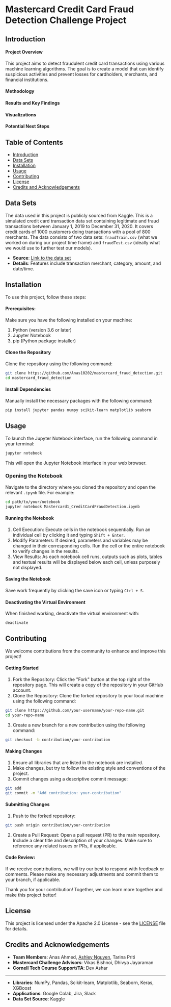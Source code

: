 # Mastercard Credit Card Fraud Detection Challenge Project
## Introduction
#### Project Overview
This project aims to detect fraudulent credit card transactions using various machine learning algorithms. The goal is to create a model that can identify suspicious activities and prevent losses for cardholders, merchants, and financial institutions.

#### Methodology


#### Results and Key Findings


#### Visualizations


#### Potential Next Steps



## Table of Contents
* [Introduction](#introduction)
* [Data Sets](#data-sets)
* [Installation](#installation)
* [Usage](#usage)
* [Contributing](#contributing)
* [License](#license)
* [Credits and Acknowledgements](#credits-and-acknowledgements)

## Data Sets
The data used in this project is publicly sourced from Kaggle. This is a simulated credit card transaction data set containing legitimate and fraud transactions between January 1, 2019 to December 31, 2020. It covers credit cards of 1000 customers doing transactions with a pool of 800 merchants. The data consists of two data sets: `fraudTrain.csv` (what we worked on during our project time frame) and `fraudTest.csv` (ideally what we would use to further test our models).

* **Source**: [Link to the data set](https://www.kaggle.com/datasets/kartik2112/fraud-detection)
* **Details**: Features include transaction merchant, category, amount, and date/time. 

## Installation
To use this project, follow these steps:

#### Prerequisites:
Make sure you have the following installed on your machine:
1. Python (version 3.6 or later)
2. Jupyter Notebook
3. pip (Python package installer)

#### Clone the Repository
Clone the repository using the following command:

```sh
git clone https://github.com/Anas10202/mastercard_fraud_detection.git
cd mastercard_fraud_detection
```

#### Install Dependencies
Manually install the necessary packages with the following command:

```sh
pip install jupyter pandas numpy scikit-learn matplotlib seaborn
```

## Usage
To launch the Jupyter Notebook interface, run the following command in your terminal:

```sh
jupyter notebook
```
This will open the Jupyter Notebook interface in your web browser.

### Opening the Notebook
Navigate to the directory where you cloned the repository and open the relevant `.ipynb` file. For example:

``` sh
cd path/to/your/notebook
jupyter notebook Mastercard1_CreditCardFraudDetection.ipynb
```

#### Running the Notebook
1. Cell Execution: Execute cells in the notebook sequentially. Run an individual cell by clicking it and typing `Shift + Enter`.
2. Modify Parameters: If desired, parameters and variables may be changed in their corresponding cells. Run the cell or the entire notebook to verify changes in the results.
3. View Results: As each notebook cell runs, outputs such as plots, tables and textual results will be displayed below each cell, unless purposely not displayed.

#### Saving the Notebook
Save work frequently by clicking the save icon or typing `Ctrl + S`.

#### Deactivating the Virtual Environment
When finished working, deactivate the virtual environment with:

 ``` sh
deactivate
```

## Contributing
We welcome contributions from the community to enhance and improve this project!

#### Getting Started
1. Fork the Repository: Click the "Fork" button at the top right of the repository page. This will create a copy of the repository in your GitHub account.
2. Clone the Repository: Clone the forked repository to your local machine using the following command:
``` sh
git clone https://github.com/your-username/your-repo-name.git
cd your-repo-name
```
3. Create a new branch for a new contribution using the following command:
``` sh
git checkout -b contribution/your-contribution
```

#### Making Changes
1. Ensure all libraries that are listed in the notebook are installed.
2. Make changes, but try to follow the existing style and conventions of the project.
3. Commit changes using a descriptive commit message:
``` sh
git add
git commit -m "Add contribution: your-contribution"
```

#### Submitting Changes
1. Push to the forked repository:
``` sh
git push origin contribution/your-contribution
```
2. Create a Pull Request: Open a pull request (PR) to the main repository. Include a clear title and description of your changes. Make sure to reference any related issues or PRs, if applicable.

#### Code Review:
If we receive contributions, we will try our best to respond with feedback or comments. Please make any necessary adjustments and commit them to your branch, if applicable.

Thank you for your contribution! Together, we can learn more together and make this project better!

## License
This project is licensed under the Apache 2.0 License - see the [LICENSE](https://github.com/Anas10202/mastercard_fraud_detection/blob/main/LICENSE) file for details.

## Credits and Acknowledgements
* **Team Members**: Anas Ahmed, [Ashley Nguyen](https://www.linkedin.com/ashleytlnguyen), Tarina Priti
* **Mastercard Challenge Advisors**: Vikas Bishnoi, Dhivya Jayaraman
* **Cornell Tech Course Support/TA**: Dev Ashar
___
* **Libraries**: NumPy, Pandas, Scikit-learn, Matplotlib, Seaborn, Keras, XGBoost
* **Applications**: Google Colab, Jira, Slack
* **Data Set Source**: Kaggle
